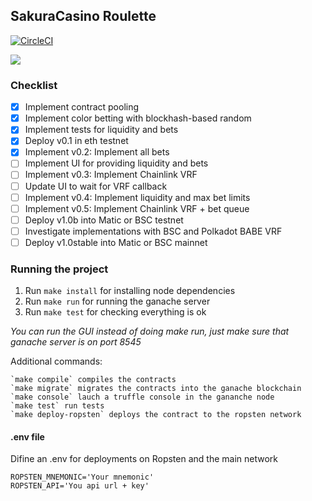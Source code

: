 SakuraCasino Roulette
---
[![CircleCI](https://circleci.com/gh/sakuracasino/roulette-contract.svg?style=svg)](https://circleci.com/gh/sakuracasino/roulette-contract)

![](https://github.com/ivandiazwm/crypto-roulette/blob/master/preview.jpg?raw=true)

### Checklist
- [x] Implement contract pooling
- [x] Implement color betting with blockhash-based random 
- [x] Implement tests for liquidity and bets
- [x] Deploy v0.1 in eth testnet
- [x] Implement v0.2: Implement all bets
- [ ] Implement UI for providing liquidity and bets
- [ ] Implement v0.3: Implement Chainlink VRF
- [ ] Update UI to wait for VRF callback
- [ ] Implement v0.4: Implement liquidity and max bet limits
- [ ] Implement v0.5: Implement Chainlink VRF + bet queue
- [ ] Deploy v1.0b into Matic or BSC testnet
- [ ] Investigate implementations with BSC and Polkadot BABE VRF
- [ ] Deploy v1.0stable into Matic or BSC mainnet 

### Running the project
1. Run `make install` for installing node dependencies
2. Run `make run` for running the ganache server
2. Run `make test` for checking everything is ok

_You can run the GUI instead of doing make run, just make sure that ganache server is on port 8545_

Additional commands:
```
`make compile` compiles the contracts
`make migrate` migrates the contracts into the ganache blockchain
`make console` lauch a truffle console in the gananche node
`make test` run tests
`make deploy-ropsten` deploys the contract to the ropsten network
```
#### .env file
Difine an .env for deployments on Ropsten and the main network
```
ROPSTEN_MNEMONIC='Your mnemonic'
ROPSTEN_API='You api url + key'
```